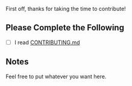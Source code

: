 First off, thanks for taking the time to contribute!

## Please Complete the Following

- [ ] I read [CONTRIBUTING.md](https://github.com/Cyclenerd/aws-pricing/blob/master/CONTRIBUTING.md)

## Notes

Feel free to put whatever you want here.